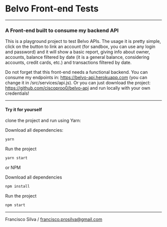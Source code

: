 # Belvo Front-end Tests

---
### A Front-end built to consume my backend API

This is a playground project to test Belvo APIs. The usage it is pretty simple, click on the button to link an account (for sandbox, you can use any login and password) and it will show a basic report, giving info about owner, accounts, balance filtered by date (it is a general balance, considering accounts, credit cards, etc.) and transactions filtered by date.

Do not forget that this front-end needs a functional backend. You can consume my endpoints in: https://belvo-api.herokuapp.com (you can change it in /src/services/api.js). Or you can just download the project: https://github.com/ciscoproo0/belvo-api and run locally with your own credentials!

---

#### Try it for yourself


clone the project and run using Yarn:

Download all dependencies:

```bash
yarn
```
Run the project
```bash
yarn start
```
or NPM

Download all dependencies
```bash
npm install
```
Run the project
```bash
npm start
```

---

Francisco Silva / francisco.prosilva@gmail.com
